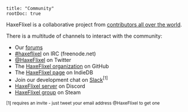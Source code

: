 ```
title: "Community"
rootDoc: true
```

HaxeFlixel is a collaborative project from [contributors all over the world](https://github.com/HaxeFlixel/flixel/graphs/contributors).

There is a multitude of channels to interact with the community:

- Our [forums](http://forum.haxeflixel.com/)
- [#haxeflixel](http://webchat.freenode.net/?channels=%23haxeflixel&uio=d4) on IRC (freenode.net)
- [@HaxeFlixel](https://twitter.com/HaxeFlixel) on Twitter
- The [HaxeFlixel organization](http://github.com/haxeflixel) on GitHub
- The [HaxeFlixel page](http://www.indiedb.com/engines/haxeflixel) on IndieDB
- Join our development chat on [Slack](https://haxeflixel.slack.com/)<sup>[1]</sup>
- [HaxeFlixel server](https://discord.gg/0uEuWH3spjck73Lo) on Discord
- [HaxeFlixel group](http://steamcommunity.com/groups/haxeflixel) on Steam



<sup>[1] requires an invite - just tweet your email address @HaxeFlixel to get one</sup>
